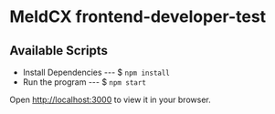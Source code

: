 # MeldCX frontend-developer-test

## Available Scripts

- Install Dependencies --- $ `npm install`
- Run the program --- $ `npm start`

Open [http://localhost:3000](http://localhost:3000) to view it in your browser.

